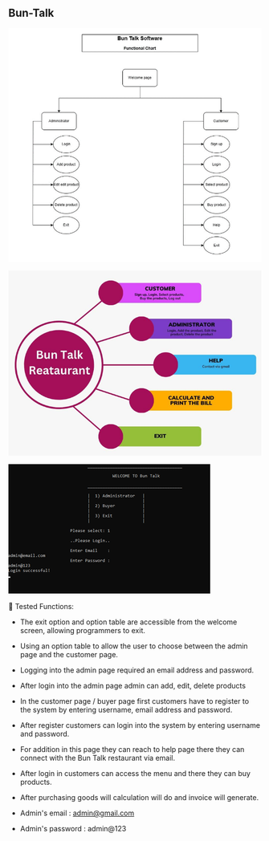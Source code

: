 ## Bun-Talk

![Image Alt](https://github.com/Thishara-Herath/Bun-Talk/blob/bdc8359e4b8bb3b36d20c57cf8f49dbb42e57821/Read%20me%20img/buntalk1.png)

![Image Alt](https://github.com/Thishara-Herath/Bun-Talk/blob/8d7f714dcf56d928279dfa1497873e88afb23347/Read%20me%20img/buntalk0.png)

![Image Alt](https://github.com/Thishara-Herath/Bun-Talk/blob/edf0b33c6e1dd10309c8575f1c6af5926e58835c/Read%20me%20img/bun2.png)

 Tested Functions: 

- The exit option and option table are accessible from the welcome screen, 
  allowing programmers to exit. 

- Using an option table to allow the user to choose between the admin page and 
  the customer page. 

- Logging into the admin page required an email address and password. 

- After login into the admin page admin can add, edit, delete products 

- In the customer page / buyer page first customers have to register to the system 
  by entering username, email address and password. 

- After register customers can login into the system by entering username and 
  password. 

- For addition in this page they can reach to help page there they can connect 
  with the Bun Talk restaurant via email. 

- After login in customers can access the menu and there they can buy products. 

- After purchasing goods will calculation will do and invoice will generate.

- Admin's email : admin@gmail.com
- Admin's password : admin@123





